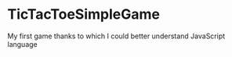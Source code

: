 # TicTacToeSimpleGame



My first game thanks to which I could better understand JavaScript language

